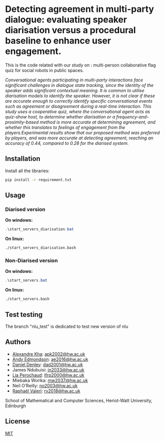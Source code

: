 # Detecting agreement in multi-party dialogue: evaluating speaker diarisation versus a procedural baseline to enhance user engagement.

This is the code related with our study on : multi-person collaborative flag quiz for social robots in public spaces.

*Conversational agents participating in multi-party interactions face significant challenges in dialogue state tracking, since the identity of the speaker adds significant contextual meaning. It is common to utilise diarisation models to identify the speaker. However, it is not clear if these are accurate enough to correctly identify specific conversational events such as agreement or disagreement during a real-time interaction. This study uses a cooperative quiz, where the conversational agent acts as quiz-show host, to determine whether diarisation or a frequency-and-proximity-based method is more accurate at determining agreement, and whether this translates to feelings of engagement from the players.Experimental results show that our proposed method was preferred by players, and was more accurate at detecting agreement, reaching an accuracy of 0.44, compared to 0.28 for the diarised system.*



## Installation

Install all the libraries:

```bash
pip install -r requirement.txt
```

## Usage

### Diarised version

**On windows:**

```powershell
.\start_servers_diarisation.bat
```

**On linux:**

```bash
./start_servers_diarisation.bash
```

### Non-Diarised version

**On windows:**

```powershell
.\start_servers.bat
```

**On linux:**

```bash
./start_servers.bash
```
## Test testing 
The branch "nlu_test" is dedicated to test new version of nlu 

## Authors
- [Alexandre Kha](https://github.com/Ottogod): apk2002@hw.ac.uk
- [Andy Edmondson](https://github.com/Levinin): ae2016@hw.ac.uk
- [Daniel Denley](https://github.com/ddenley): dad2001@hw.ac.uk
- James Ndubuisi: jn2033@hw.ac.uk
- [Lia Perochaud](https://github.com/Lisnivia): lfrp2000@hw.ac.uk
- Miebaka Worika: mw2037@hw.ac.uk
- Neil O’Reilly: no2003@hw.ac.uk
- [Raphaël Valeri](https://github.com/RaphValeri): rv2018@hw.ac.uk

School of Mathematical and Computer Sciences, Heriot-Watt University, Edinburgh

## License

[MIT](https://choosealicense.com/licenses/mit/)


